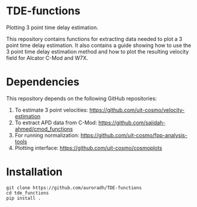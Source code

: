 # TDE-functions
Plotting 3 point time delay estimation. 

This repository contains functions for extracting data needed to plot a 3 point time delay estimation. It also contains a guide showing how to use the 3 point time delay estimation method and how to plot the resulting velocity field for Alcator C-Mod and W7X.

# Dependencies
This repository depends on the following GitHub repositories:
1. To estimate 3 point velocities: https://github.com/uit-cosmo/velocity-estimation
2. To extract APD data from C-Mod: https://github.com/sajidah-ahmed/cmod_functions
3. For running normalization: https://github.com/uit-cosmo/fpp-analysis-tools 
4. Plotting interface: https://github.com/uit-cosmo/cosmoplots 

# Installation

```
git clone https://github.com/auroradh/TDE-functions
cd tde_functions
pip install .
```

